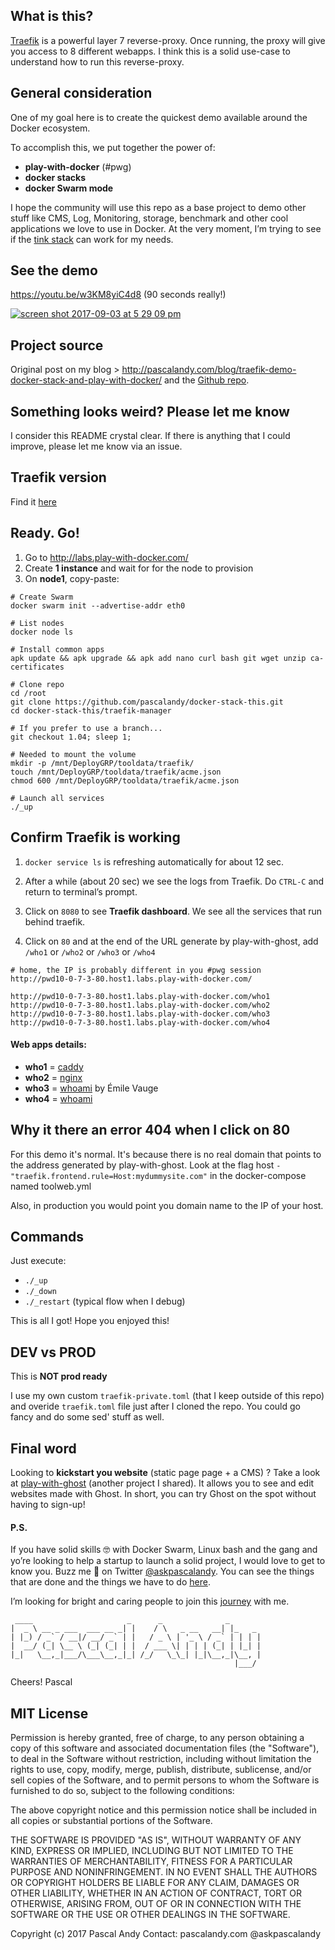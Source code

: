 ## What is this?
[Traefik](https://docs.traefik.io/configuration/backends/docker/) is a powerful layer 7 reverse-proxy. Once running, the proxy will give you access to 8 different webapps. I think this is a solid use-case to understand how to run this reverse-proxy.

## General consideration
One of my goal here is to create the quickest demo available around the Docker ecosystem.

To accomplish this, we put together the power of:

- **play-with-docker** (#pwg)
- **docker stacks**
- **docker Swarm mode**

I hope the community will use this repo as a base project to demo other stuff like CMS, Log, Monitoring, storage, benchmark and other cool applications we love to use in Docker. At the very moment, I’m trying to see if the [tink stack](https://github.com/influxdata/TICK-docker/issues/20) can work for my needs.

## See the demo

https://youtu.be/w3KM8yiC4d8 (90 seconds really!)

[![screen shot 2017-09-03 at 5 29 09 pm](https://user-images.githubusercontent.com/6694151/30006739-a068532a-90cd-11e7-98b8-444bc9a5d8d7.jpg)](https://youtu.be/w3KM8yiC4d8)

## Project source

Original post on my blog > http://pascalandy.com/blog/traefik-demo-docker-stack-and-play-with-docker/ and the [Github repo](https://github.com/pascalandy/docker-stack-this).

## Something looks weird? Please let me know
I consider this README crystal clear. If there is anything that I could improve, please let me know via an issue.

## Traefik version 
Find it [here](https://github.com/pascalandy/docker-stack-this/blob/master/traefik-manager/toolproxy.yml#L12)

## Ready. Go!
1. Go to http://labs.play-with-docker.com/ 
2. Create **1 instance** and wait for for the node to provision
3. On **node1**, copy-paste:

```
# Create Swarm
docker swarm init --advertise-addr eth0

# List nodes
docker node ls

# Install common apps
apk update && apk upgrade && apk add nano curl bash git wget unzip ca-certificates

# Clone repo
cd /root
git clone https://github.com/pascalandy/docker-stack-this.git
cd docker-stack-this/traefik-manager

# If you prefer to use a branch...
git checkout 1.04; sleep 1;

# Needed to mount the volume
mkdir -p /mnt/DeployGRP/tooldata/traefik/
touch /mnt/DeployGRP/tooldata/traefik/acme.json
chmod 600 /mnt/DeployGRP/tooldata/traefik/acme.json

# Launch all services
./_up
```

## Confirm Traefik is working
1. `docker service ls` is refreshing automatically for about 12 sec.

2. After a while (about 20 sec) we see the logs from Traefik. Do `CTRL-C` and return to terminal’s prompt.

3. Click on `8080` to see **Traefik dashboard**. We see all the services that run behind traefik.

4. Click on `80` and at the end of the URL generate by play-with-ghost, add `/who1` or `/who2` or `/who3` or `/who4` 

```
# home, the IP is probably different in you #pwg session
http://pwd10-0-7-3-80.host1.labs.play-with-docker.com/

http://pwd10-0-7-3-80.host1.labs.play-with-docker.com/who1
http://pwd10-0-7-3-80.host1.labs.play-with-docker.com/who2
http://pwd10-0-7-3-80.host1.labs.play-with-docker.com/who3
http://pwd10-0-7-3-80.host1.labs.play-with-docker.com/who4
```

#### Web apps details:
- **who1** = [caddy](https://hub.docker.com/r/abiosoft/caddy/)
- **who2** = [nginx](https://hub.docker.com/_/nginx/)
- **who3** = [whoami](https://hub.docker.com/r/emilevauge/whoami/) by Émile Vauge
- **who4** = [whoami](https://hub.docker.com/r/emilevauge/whoami/) 

## Why it there an error 404 when I click on 80

For this demo it's normal. It's because there is no real domain that points to the address generated by play-with-ghost. Look at the flag host `- "traefik.frontend.rule=Host:mydummysite.com"` in the docker-compose named toolweb.yml

Also, in production you would point you domain name to the IP of your host.

## Commands
Just execute:

- `./_up`
- `./_down`
- `./_restart` (typical flow when I debug)

This is all I got! Hope you enjoyed this!

## DEV vs PROD
This is **NOT prod ready**

I use my own custom `traefik-private.toml` (that I keep outside of this repo) and overide `traefik.toml` file just after I cloned the repo. You could go fancy and do some sed' stuff as well.

## Final word
Looking to **kickstart you website** (static page page + a CMS) ? Take a look at [play-with-ghost](http://play-with-ghost.com/) (another project I shared). It allows you to see and edit websites made with Ghost. In short, you can try Ghost on the spot without having to sign-up!

#### P.S.
If you have solid skills 🤓 with Docker Swarm, Linux bash and the gang and yo’re looking to help a startup to launch a solid project, I would love to get to know you. Buzz me 👋 on Twitter [@askpascalandy](https://twitter.com/askpascalandy). You can see the things that are done and the things we have to do [here](http://firepress.org/blog/technical-challenges-we-are-facing-now/).

I’m looking for bright and caring people to join this [journey](http://firepress.org/blog/tag/from-the-heart/) with me.

```
 ____                     _      _              _
|  _ \ __ _ ___  ___ __ _| |    / \   _ __   __| |_   _
| |_) / _` / __|/ __/ _` | |   / _ \ | '_ \ / _` | | | |
|  __/ (_| \__ \ (_| (_| | |  / ___ \| | | | (_| | |_| |
|_|   \__,_|___/\___\__,_|_| /_/   \_\_| |_|\__,_|\__, |
                                                  |___/
```

Cheers!
Pascal

## MIT License

Permission is hereby granted, free of charge, to any person obtaining a copy of this software and associated documentation files (the "Software"), to deal in the Software without restriction, including without limitation the rights to use, copy, modify, merge, publish, distribute, sublicense, and/or sell copies of the Software, and to permit persons to whom the Software is furnished to do so, subject to the following conditions:

The above copyright notice and this permission notice shall be included in all copies or substantial portions of the Software.

THE SOFTWARE IS PROVIDED "AS IS", WITHOUT WARRANTY OF ANY KIND, EXPRESS OR IMPLIED, INCLUDING BUT NOT LIMITED TO THE WARRANTIES OF MERCHANTABILITY, FITNESS FOR A PARTICULAR PURPOSE AND NONINFRINGEMENT. IN NO EVENT SHALL THE AUTHORS OR COPYRIGHT HOLDERS BE LIABLE FOR ANY CLAIM, DAMAGES OR OTHER LIABILITY, WHETHER IN AN ACTION OF CONTRACT, TORT OR OTHERWISE, ARISING FROM, OUT OF OR IN CONNECTION WITH THE SOFTWARE OR THE USE OR OTHER DEALINGS IN THE SOFTWARE.

Copyright (c) 2017 Pascal Andy 
Contact: pascalandy.com @askpascalandy